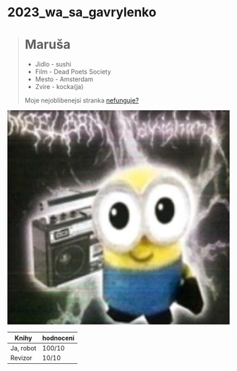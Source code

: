 # 2023_wa_sa_gavrylenko
> # Maruša 
>
> - Jidlo - sushi
> - Film - Dead Poets Society
> - Mesto - Amsterdam
> - Zvire - kocka(ja)
>
> Moje nejoblibenejsi stranka [nefunguje?](https://gyarab.ddns.net/)
>
[![ja](mimon.jpg "Mimon")](https://i.pinimg.com/564x/9d/b1/bb/9db1bb2048696723d8baacfc29303c9e.jpg)

| Knihy      | hodnoceni |
| ----------- | ----------- |
| Ja, robot      | 100/10       |
| Revizor   | 10/10        |
